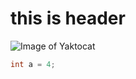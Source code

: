 # this is header

![Image of Yaktocat](https://octodex.github.com/images/yaktocat.png)


```C#
int a = 4;
```
